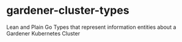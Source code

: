 # gardener-cluster-types
Lean and Plain Go Types that represent information entities about a Gardener Kubernetes Cluster


